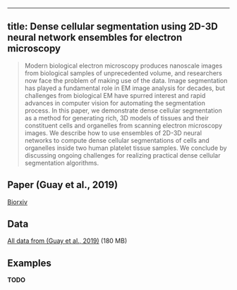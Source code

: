 
---
title: Dense cellular segmentation using 2D-3D neural network ensembles for electron microscopy
---

> Modern biological electron microscopy produces nanoscale images from biological samples of unprecedented volume, and researchers now face the problem of making use of the data. Image segmentation has played a fundamental role in EM image analysis for decades, but challenges from biological EM have spurred interest and rapid advances in computer vision for automating the segmentation process. In this paper, we demonstrate dense cellular segmentation as a method for generating rich, 3D models of tissues and their constituent cells and organelles from scanning electron microscopy images. We describe how to use ensembles of 2D-3D neural networks to compute dense cellular segmentations of cells and organelles inside two human platelet tissue samples. We conclude by discussing ongoing challenges for realizing practical dense cellular segmentation algorithms.

## Paper (Guay et al., 2019)

[Biorxiv](https://www.biorxiv.org/content/addactuallinkhere)

## Data

[All data from (Guay et al., 2019)](https://www.dropbox.com/s/68yclbraqq1diza/platelet_data_1219.zip) (180 MB)

## Examples

**TODO**